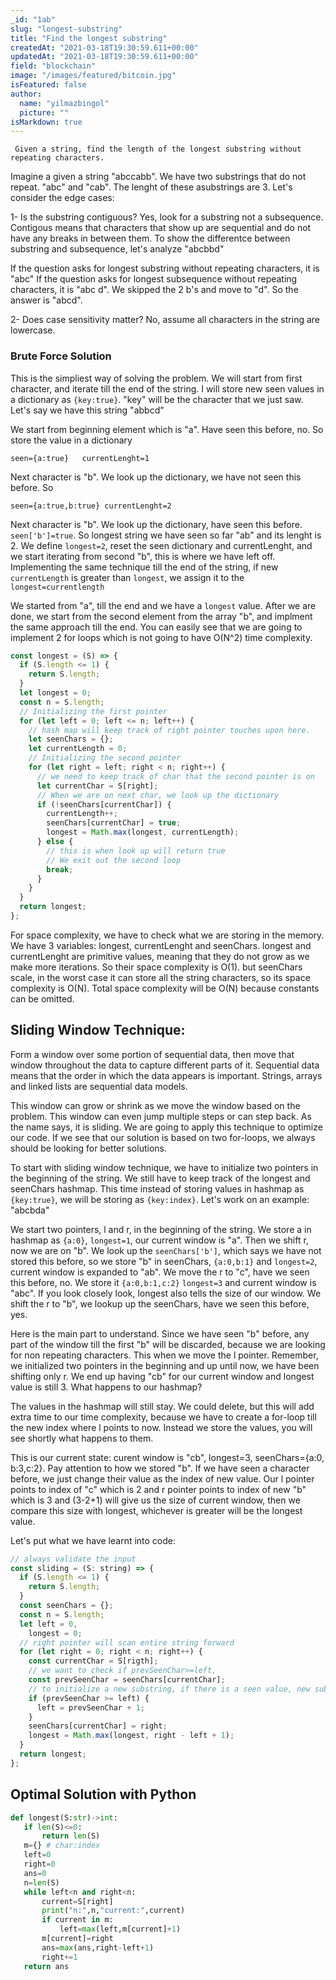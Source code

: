 ```yaml
---
_id: "1ab"
slug: "longest-substring"
title: "Find the longest substring"
createdAt: "2021-03-18T19:30:59.611+00:00"
updatedAt: "2021-03-18T19:30:59.611+00:00"
field: "blockchain"
image: "/images/featured/bitcoin.jpg"
isFeatured: false
author:
  name: "yilmazbingol"
  picture: ""
isMarkdown: true
---
```


     Given a string, find the length of the longest substring without repeating characters.

Imagine a given a string "abccabb". We have two substrings that do not repeat. "abc" and "cab". The lenght of these asubstrings are 3. Let's consider the edge cases:

1- Is the substring contiguous?
Yes, look for a substring not a subsequence. Contigous means that characters that show up are sequential and do not have any breaks in between them. To show the differentce between substring and subsequence, let's analyze "abcbbd"

If the question asks for longest substring without repeating characters, it is "abc"
If the question asks for longest subsequence without repeating characters, it is "abc d". We skipped the 2 b's and move to "d". So the answer is "abcd".

2- Does case sensitivity matter?
No, assume all characters in the string are lowercase.

### Brute Force Solution

This is the simpliest way of solving the problem. We will start from first character, and iterate till the end of the string. I will store new seen values in a dictionary as `{key:true}`. "key" will be the character that we just saw. Let's say we have this string "abbcd"

We start from beginning element which is "a". Have seen this before, no. So store the value in a dictionary

    seen={a:true}   currentLenght=1

Next character is "b". We look up the dictionary, we have not seen this before. So

    seen={a:true,b:true} currentLenght=2

Next character is "b". We look up the dictionary, have seen this before. `seen['b']=true`. So longest string we have seen so far "ab" and its lenght is 2. We define `longest=2`, reset the seen dictionary and currentLenght, and we start iterating from second "b", this is where we have left off. Implementing the same technique till the end of the string, if new `currentLength` is greater than `longest`, we assign it to the `longest=currentlength`

We started from "a", till the end and we have a `longest` value. After we are done, we start from the second element from the array "b", and implment the same approach till the end. You can easily see that we are going to implement 2 for loops which is not going to have O(N^2) time complexity.

```js
const longest = (S) => {
  if (S.length <= 1) {
    return S.length;
  }
  let longest = 0;
  const n = S.length;
  // Initializing the first pointer
  for (let left = 0; left <= n; left++) {
    // hash map will keep track of right pointer touches upon here.
    let seenChars = {};
    let currentLength = 0;
    // Initializing the second pointer
    for (let right = left; right < n; right++) {
      // we need to keep track of char that the second pointer is on
      let currentChar = S[right];
      // When we are on next char, we look up the dictionary
      if (!seenChars[currentChar]) {
        currentLength++;
        seenChars[currentChar] = true;
        longest = Math.max(longest, currentLength);
      } else {
        // this is when look up will return true
        // We exit out the second loop
        break;
      }
    }
  }
  return longest;
};
```

For space complexity, we have to check what we are storing in the memory. We have 3 variables: longest, currentLenght and seenChars. longest and currentLenght are primitive values, meaning that they do not grow as we make more iterations. So their space complexity is O(1). but seenChars scale, in the worst case it can store all the string characters, so its space complexity is O(N). Total space complexity will be O(N) because constants can be omitted.

## Sliding Window Technique:

Form a window over some portion of sequential data, then move that window throughout the data to capture different parts of it. Sequential data means that the order in which the data appears is important. Strings, arrays and linked lists are sequential data models.

This window can grow or shrink as we move the window based on the problem. This window can even jump multiple steps or can step back. As the name says, it is sliding. We are going to apply this technique to optimize our code. If we see that our solution is based on two for-loops, we always should be looking for better solutions.

To start with sliding window technique, we have to initialize two pointers in the beginning of the string. We still have to keep track of the longest and seenChars hashmap. This time instead of storing values in hashmap as `{key:true}`, we will be storing as `{key:index}`. Let's work on an example: "abcbda"

We start two pointers, l and r, in the beginning of the string. We store a in hashmap as `{a:0}`, `longest=1`, our current window is "a". Then we shift r, now we are on "b". We look up the `seenChars['b']`, which says we have not stored this before, so we store "b" in seenChars, `{a:0,b:1}` and `longest=2`, current window is expanded to "ab". We move the r to "c", have we seen this before, no. We store it `{a:0,b:1,c:2}` `longest=3` and current window is "abc". If you look closely look, longest also tells the size of our window. We shift the r to "b", we lookup up the seenChars, have we seen this before, yes.

Here is the main part to understand. Since we have seen "b" before, any part of the window till the first "b" will be discarded, because we are looking for non repeating characters. This when we move the l pointer. Remember, we initialized two pointers in the beginning and up until now, we have been shifting only r. We end up having "cb" for our current window and longest value is still 3. What happens to our hashmap?

The values in the hashmap will still stay. We could delete, but this will add extra time to our time complexity, because we have to create a for-loop till the new index where l points to now. Instead we store the values, you will see shortly what happens to them.

This is our current state: curent window is "cb", longest=3, seenChars={a:0, b:3,c:2}. Pay attention to how we stored "b". If we have seen a character before, we just change their value as the index of new value. Our l pointer points to index of "c" which is 2 and r pointer points to index of new "b" which is 3 and (3-2+1) will give us the size of current window, then we compare this size with longest, whichever is greater will be the longest value.

Let's put what we have learnt into code:

```js
// always validate the input
const sliding = (S: string) => {
  if (S.length <= 1) {
    return S.length;
  }
  const seenChars = {};
  const n = S.length;
  let left = 0,
    longest = 0;
  // right pointer will scan entire string forward
  for (let right = 0; right < n; right++) {
    const currentChar = S[rigth];
    // we want to check if prevSeenChar>=left,
    const prevSeenChar = seenChars[currentChar];
    // to initialize a new substring, if there is a seen value, new substring will start right after seen value
    if (prevSeenChar >= left) {
      left = prevSeenChar + 1;
    }
    seenChars[currentChar] = right;
    longest = Math.max(longest, right - left + 1);
  }
  return longest;
};
```

## Optimal Solution with Python

```py
def longest(S:str)->int:
   if len(S)<=0:
       return len(S)
   m={} # char:index
   left=0
   right=0
   ans=0
   n=len(S)
   while left<n and right<n:
       current=S[right]
       print("n:",n,"current:",current)
       if current in m:
           left=max(left,m[current]+1)
       m[current]=right
       ans=max(ans,right-left+1)
       right+=1
   return ans
```
